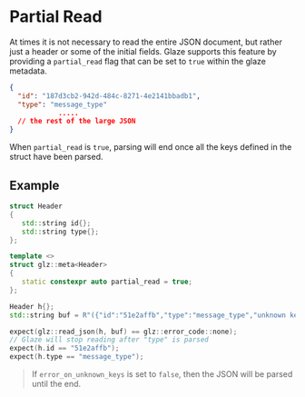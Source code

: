 # Partial Read

At times it is not necessary to read the entire JSON document, but rather just a header or some of the initial fields. Glaze supports this feature by providing a `partial_read` flag that can be set to `true` within the glaze metadata.

```json
{
  "id": "187d3cb2-942d-484c-8271-4e2141bbadb1",
  "type": "message_type"
            .....
  // the rest of the large JSON
}
```

When `partial_read` is `true`, parsing will end once all the keys defined in the struct have been parsed.

## Example

```c++
struct Header
{
   std::string id{};
   std::string type{};
};

template <>
struct glz::meta<Header>
{
   static constexpr auto partial_read = true;
};
```

```c++
Header h{};
std::string buf = R"({"id":"51e2affb","type":"message_type","unknown key":"value"})";

expect(glz::read_json(h, buf) == glz::error_code::none);
// Glaze will stop reading after "type" is parsed
expect(h.id == "51e2affb");
expect(h.type == "message_type");
```

>  If `error_on_unknown_keys` is set to `false`, then the JSON will be parsed until the end.
